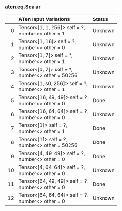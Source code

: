 ### aten.eq.Scalar
|    | ATen Input Variations                                | Status   |
|---:|:-----------------------------------------------------|:---------|
|  0 | Tensor<[1, 1, 256]> self = ?,<br>number<> other = 1  | Unknown  |
|  1 | Tensor<[1, 16]> self = ?,<br>number<> other = 0      | Unknown  |
|  2 | Tensor<[1, 7]> self = ?,<br>number<> other = 1       | Unknown  |
|  3 | Tensor<[1, 7]> self = ?,<br>number<> other = 50256   | Unknown  |
|  4 | Tensor<[1, s0, 256]> self = ?,<br>number<> other = 1 | Unknown  |
|  5 | Tensor<[16, 49, 49]> self = ?,<br>number<> other = 0 | Done     |
|  6 | Tensor<[16, 64, 64]> self = ?,<br>number<> other = 0 | Unknown  |
|  7 | Tensor<[1]> self = ?,<br>number<> other = 1          | Done     |
|  8 | Tensor<[1]> self = ?,<br>number<> other = 50256      | Done     |
|  9 | Tensor<[4, 49, 49]> self = ?,<br>number<> other = 0  | Done     |
| 10 | Tensor<[4, 64, 64]> self = ?,<br>number<> other = 0  | Unknown  |
| 11 | Tensor<[64, 49, 49]> self = ?,<br>number<> other = 0 | Done     |
| 12 | Tensor<[64, 64, 64]> self = ?,<br>number<> other = 0 | Unknown  |

